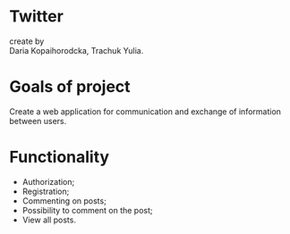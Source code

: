 # Twitter
  create by   
  Daria Kopaihorodcka, 
  Trachuk Yulia.

# Goals of project

Сreate a web application for communication and exchange of information between users.

# Functionality

* Authorization;
* Registration;
* Commenting on posts;
* Possibility to comment on the post;
* View all posts.
